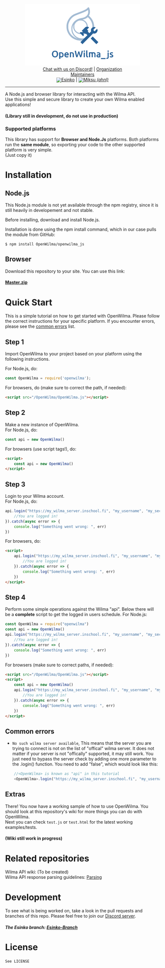 <p align="center"><img height="200" src="https://raw.githubusercontent.com/OpenWilma/openwilma.github.io/master/assets/openwilma/github_banners/openwilma_js_gh_banner.png"><br>
 <a href="https://discord.gg/husTxHa">Chat with us on Discord!</a> | <a href="https://github.com/OpenWilma">Organization</a><br><u>Maintainers</u><br><img height="20" align="center"src="https://avatars2.githubusercontent.com/u/34211401?s=60&v=4"><a href="https://github.com/Esinko">Esinko</a> | <img align="center" height="20" src="https://avatars3.githubusercontent.com/u/46541386?s=460&u=0b7735ff22a2f572b4302f479a0596cbd5c2923d&v=4"><a href="https://github.com/ahnl">Miksu <i>(ahnl)</i></a>
</p>

---

A Node.js and browser library for interacting with the Wilma API. <br>Use this simple and secure library to create your own Wilma enabled applications!
#### (Library still in development, do not use in production)
### Supported platforms
This library has support for **Browser and Node.Js** platforms. Both platforms run the **same module**, so exporting your code to the other supported platform is very simple. <br>(Just copy it)
# Installation 
## Node.js
This Node.js module is not yet available through the npm registry, since it is still heavily in developement and not stable.

Before installing, download and install Node.js. 

Installation is done using the npm install command, which in our case pulls the module from GitHub:

```
$ npm install OpenWilma/openwilma_js
```

## Browser
Download this repository to your site. You can use this link:
#### [Master.zip](https://github.com/OpenWilma/openwilma_js/archive/master.zip)

# Quick Start
This is a simple tutorial on how to get started with OpenWilma. Please follow the correct instructions for your specific platform.
If you encounter errors, please see the [common errors](https://github.com/OpenWilma/openwilma_js#common-errors) list.

## Step 1

Import OpenWilma to your project based on your platform using the following instructions.

For Node.js, do:
```js
const OpenWilma = require('openwilma');
```
For browsers, do (make sure to correct the path, if needed):
```html
<script src="/OpenWilma/OpenWilma.js"></script>
```

## Step 2
Make a new instance of OpenWilma.
<br>For Node.js, do:
```js
const api = new OpenWilma()
```
For browsers (use script tags!), do:
```html
<script>
    const api = new OpenWilma()
</script>
```

## Step 3
Login to your Wilma account.
<br>For Node.js, do:
```js
api.login("https://my_wilma_server.inschool.fi", "my_username", "my_secure_password").then(async result => {
    //You are logged in!
}).catch(async error => {
    console.log("Something went wrong: ", err)
})
```
For browsers, do:
```html
<script>
    api.login("https://my_wilma_server.inschool.fi", "my_username", "my_secure_password").then(async result => {
        //You are logged in!
    }).catch(async error => {
        console.log("Something went wrong: ", err)
    })
</script>
```

## Step 4
Perform some simple operations against the Wilma "api". Below there will be a **complete** script to get the logged in users schedule.
For Node.js:
```js
const OpenWilma = require("openwilma")
const api = new OpenWilma()
api.login("https://my_wilma_server.inschool.fi", "my_username", "my_secure_password").then(async result => {
    //You are logged in!
}).catch(async error => {
    console.log("Something went wrong: ", err)
})
```
For browsers (make sure to correct paths, if needed):
```html
<script src="/OpenWilma/OpenWilma.js"></script>
<script>
    const api = new OpenWilma()
    api.login("https://my_wilma_server.inschool.fi", "my_username", "my_secure_password").then(async result => {
        //You are logged in!
    }).catch(async error => {
        console.log("Something went wrong: ", err)
    })
</script>
```

## Common errors
- ```No such wilma server available```, This means that the server you are trying to connect is not on the list of "offical" wilma server. It does not matter if your server is not "offically" supported, it may still work. You just need to bypass the server check by adding one more parameter to the .login() function. You need to add "false", which would look like this: 
```js
    //<OpenWilma> is known as "api" in this tutorial
    <OpenWilma>.login("https://my_wilma_server.inschool.fi", "my_username", "my_secure_password", false)
```

## Extras
There! You now have a working sample of how to use OpenWilma. You should look at this repository's wiki for more things you can do with OpenWilma.<br>
Next you can check `test.js` or `test.html` for the latest working examples/tests.
#### (Wiki still work in progress)

# Related repositories
Wilma API wiki: (To be created)
<br>Wilma API response parsing guidelines: [Parsing](https://github.com/OpenWilma/parsing)

# Development 
To see what is being worked on, take a look in the pull requests and branches of this repo. Please feel free to join our [Discord server](https://discord.gg/husTxHa).
<br>
 ##### The Esinko branch: [Esinko-Branch](https://github.com/OpenWilma/openwilma_js/tree/Esinko)
# License
```See LICENSE```
